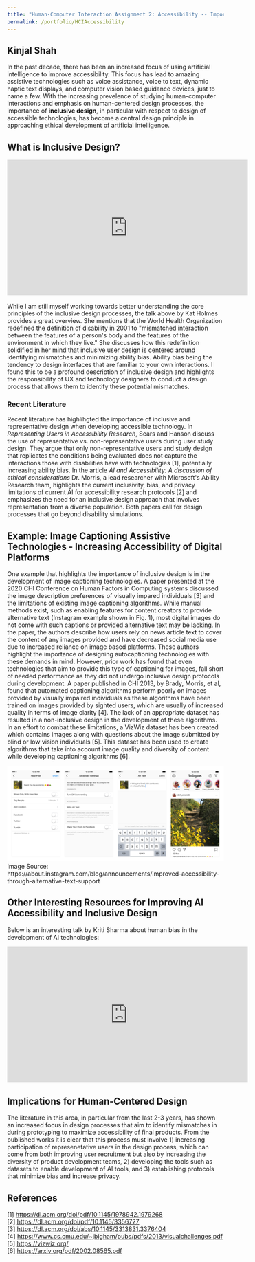 ```yaml
---
title: "Human-Computer Interaction Assignment 2: Accessibility -- Importance of Inclusive Design"
permalink: /portfolio/HCIAccessibility
---
```

## Kinjal Shah 

In the past decade, there has been an increased focus of using artificial intelligence to improve accessibility. This focus has lead to amazing assistive technologies such as voice assistance, voice to text, dynamic haptic text displays, and computer vision based guidance devices, just to name a few. With the increasing prevelence of studying human-computer interactions and emphasis on human-centered design processes, the importance of **inclusive design**, in particular with respect to design of accessible technologies, has become a central design principle in approaching ethical development of artificial intelligence. 

## What is Inclusive Design?
<iframe width="560" height="315" src="https://www.youtube.com/embed/-iccWRhKZa8" frameborder="0" allow="accelerometer; autoplay; clipboard-write; encrypted-media; gyroscope; picture-in-picture" allowfullscreen></iframe>

While I am still myself working towards better understanding the core principles of the inclusive design processes, the talk above by Kat Holmes provides a great overview. She mentions that the World Health Organization redefined the definition of disability in 2001 to "mismatched interaction between the features of a person's body and the features of the environment in which they live." She discusses how this redefinition solidified in her mind that inclusive user design is centered around identifying mismatches and minimizing ability bias. Ability bias being the tendency to design interfaces that are familiar to your own interactions. I found this to be a profound description of inclusive design and highlights the responsibility of UX and technology designers to conduct a design process that allows them to identify these potential mismatches. 

### Recent Literature  
Recent literature has highlihgted the importance of inclusive and representative design when developing accessible technology. In *Representing Users in Accessibility Research*, Sears and Hanson discuss the use of representative vs. non-representative users during user study design. They argue that only non-representative users and study design that replicates the conditions being evaluated does not capture the interactions those with disabilities have with technologies [1], potentially increasing ability bias. In the article *AI and Accessibility: A discussion of ethical considerations* Dr. Morris, a lead researcher with Microsoft's Ability Research team, highlights the current inclusivity, bias, and privacy limitations of current AI for accessibility research protocols [2] and emphasizes the need for an inclusive design approach that involves representation from a diverse population. Both papers call for design processes that go beyond disability simulations.    

## Example: Image Captioning Assistive Technologies - Increasing Accessibility of Digital Platforms
One example that highlights the importance of inclusive design is in the development of image captioning technologies. A paper presented at the 2020 CHI Conference on Human Factors in Computing systems discussed the image description preferences of visually impared individuals [3] and the limitations of existing image captioning algorithms. While manual methods exist, such as enabling features for content creators to provide alternative text (Instagram example shown in Fig. 1), most digital images do not come with such captions or provided alternative text may be lacking. In the paper, the authors describe how users rely on news article text to cover the content of any images provided and have decreased social media use due to increased reliance on image based platforms. These authors highlight the importance of designing autocaptioning technologies with these demands in mind. However, prior work has found that even technologies that aim to provide this type of captioning for images, fall short of needed performance as they did not undergo inclusive design protocols during development. A paper published in CHI 2013, by Brady, Morris, et al, found that automated captioning algorithms perform poorly on images provided by visually impaired individuals as these algorithms have been trained on images provided by sighted users, which are usually of increased quality in terms of image clarity [4]. The lack of an appropriate dataset has resulted in a non-inclusive design in the development of these algorithms. In an effort to combat these limitations, a VizWiz dataset has been created which contains images along with questions about the image submitted by blind or low vision individuals [5]. This dataset has been used to create algorithms that take into account image quality and diversity of content while developing captioning algorithms [6]. 

<div align="center">
  <img src='/images/hci/instaExample.png'>
</div>
Image Source: https://about.instagram.com/blog/announcements/improved-accessibility-through-alternative-text-support


## Other Interesting Resources for Improving AI Accessibility and Inclusive Design
Below is an interesting talk by Kriti Sharma about human bias in the development of AI technologies: 
<iframe width="560" height="315" src="https://www.youtube.com/embed/BRRNeBKwvNM" frameborder="0" allow="accelerometer; autoplay; clipboard-write; encrypted-media; gyroscope; picture-in-picture" allowfullscreen></iframe>

## Implications for Human-Centered Design
The literature in this area, in particular from the last 2-3 years, has shown an increased focus in design processes that aim to identify mismatches in during prototyping to maximize accessibility of final products. From the published works it is clear that this process must involve 1) increasing participation of represenetative users in the design process, which can come from both improving user recruitment but also by increasing the diversity of product development teams, 2) developing the tools such as datasets to enable development of AI tools, and 3) establishing protocols that minimize bias and increase privacy. 

## References
[1] https://dl.acm.org/doi/pdf/10.1145/1978942.1979268               
[2] https://dl.acm.org/doi/pdf/10.1145/3356727                   
[3] https://dl.acm.org/doi/abs/10.1145/3313831.3376404             
[4] https://www.cs.cmu.edu/~jbigham/pubs/pdfs/2013/visualchallenges.pdf                  
[5] https://vizwiz.org/                 
[6] https://arxiv.org/pdf/2002.08565.pdf                      
